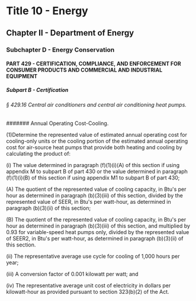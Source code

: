 
# Title 10 - Energy
## Chapter II - Department of Energy
### Subchapter D - Energy Conservation
#### PART 429 - CERTIFICATION, COMPLIANCE, AND ENFORCEMENT FOR CONSUMER PRODUCTS AND COMMERCIAL AND INDUSTRIAL EQUIPMENT
##### Subpart B - Certification
###### § 429.16 Central air conditioners and central air conditioning heat pumps.
####### Annual Operating Cost-Cooling.

(1)Determine the represented value of estimated annual operating cost for cooling-only units or the cooling portion of the estimated annual operating cost for air-source heat pumps that provide both heating and cooling by calculating the product of:

(i) The value determined in paragraph (f)(1)(i)(A) of this section if using appendix M to subpart B of part 430 or the value determined in paragraph (f)(1)(i)(B) of this section if using appendix M1 to subpart B of part 430;

(A) The quotient of the represented value of cooling capacity, in Btu's per hour as determined in paragraph (b)(3)(iii) of this section, divided by the represented value of SEER, in Btu's per watt-hour, as determined in paragraph (b)(3)(ii) of this section;

(B) The quotient of the represented value of cooling capacity, in Btu's per hour as determined in paragraph (b)(3)(iii) of this section, and multiplied by 0.93 for variable-speed heat pumps only, divided by the represented value of SEER2, in Btu's per watt-hour, as determined in paragraph (b)(3)(ii) of this section.

(ii) The representative average use cycle for cooling of 1,000 hours per year;

(iii) A conversion factor of 0.001 kilowatt per watt; and

(iv) The representative average unit cost of electricity in dollars per kilowatt-hour as provided pursuant to section 323(b)(2) of the Act.
